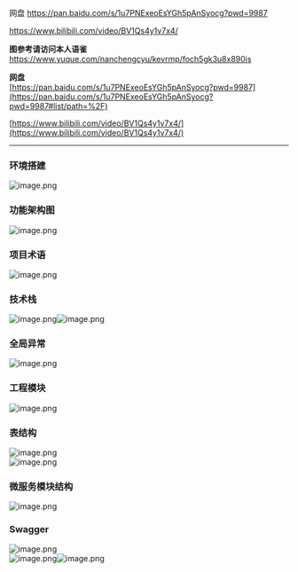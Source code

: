 网盘
https://pan.baidu.com/s/1u7PNExeoEsYGh5pAnSyocg?pwd=9987

https://www.bilibili.com/video/BV1Qs4y1v7x4/

**图参考请访问本人语雀**
https://www.yuque.com/nanchengcyu/kevrmp/foch5gk3u8x890is



**网盘**<br />[https://pan.baidu.com/s/1u7PNExeoEsYGh5pAnSyocg?pwd=9987](https://pan.baidu.com/s/1u7PNExeoEsYGh5pAnSyocg?pwd=9987#list/path=%2F)

[https://www.bilibili.com/video/BV1Qs4y1v7x4/](https://www.bilibili.com/video/BV1Qs4y1v7x4/)

---

<a name="ur8Vv"></a>

### 环境搭建

![image.png](https://cdn.nlark.com/yuque/0/2024/png/38420467/1706283157217-4e942ac2-0abb-40ea-a657-d67c12ac4e8b.png#averageHue=%23bdb3cb&clientId=uc9239c1f-3bbf-4&from=paste&height=636&id=u95efb960&originHeight=795&originWidth=1622&originalType=binary&ratio=1.25&rotation=0&showTitle=false&size=499672&status=done&style=none&taskId=u88380d40-988a-409e-aad8-47f71dce7a2&title=&width=1297.6)
<a name="QmYFq"></a>

### 功能架构图

![image.png](https://cdn.nlark.com/yuque/0/2024/png/38420467/1706283236716-c3ade9fc-1928-45df-9823-0f2831246987.png#averageHue=%23fbe9d0&clientId=uc9239c1f-3bbf-4&from=paste&height=552&id=u57993de8&originHeight=690&originWidth=1419&originalType=binary&ratio=1.25&rotation=0&showTitle=false&size=452426&status=done&style=none&taskId=ud9e5b75e-be49-44a5-a425-d5c0cf506d7&title=&width=1135.2)
<a name="wSn0n"></a>

### 项目术语

![image.png](https://cdn.nlark.com/yuque/0/2024/png/38420467/1706283383386-c14ae24e-d6ec-4ba2-bee8-0d089ec2573f.png#averageHue=%23fbfafa&clientId=uc9239c1f-3bbf-4&from=paste&height=581&id=uc3e3d825&originHeight=726&originWidth=1564&originalType=binary&ratio=1.25&rotation=0&showTitle=false&size=332501&status=done&style=none&taskId=ub2f64e55-e56a-4dcb-98ad-a99ae1d22e1&title=&width=1251.2)

<a name="cJyml"></a>

### 技术栈

![image.png](https://cdn.nlark.com/yuque/0/2024/png/38420467/1706283481368-34e9ddfe-f390-4b2a-a038-77884b54e8e3.png#averageHue=%23f2fcfe&clientId=uc9239c1f-3bbf-4&from=paste&height=672&id=u15dbba70&originHeight=840&originWidth=1665&originalType=binary&ratio=1.25&rotation=0&showTitle=false&size=523575&status=done&style=none&taskId=u6f688126-b187-4d7d-9520-e5213edf5d0&title=&width=1332)![image.png](https://cdn.nlark.com/yuque/0/2024/png/38420467/1706283488812-e3cc38ea-3945-4c3e-8003-38ef92d69b79.png#averageHue=%23f7fdfe&clientId=uc9239c1f-3bbf-4&from=paste&height=681&id=u1fa56946&originHeight=851&originWidth=1627&originalType=binary&ratio=1.25&rotation=0&showTitle=false&size=484777&status=done&style=none&taskId=uf66b6dd0-0b54-4fcd-95c0-7d303d768f2&title=&width=1301.6)

<a name="bMThh"></a>

### 全局异常

![image.png](https://cdn.nlark.com/yuque/0/2024/png/38420467/1706285129559-ef2fc3d6-5e80-497c-8c54-e7e2a8583450.png#averageHue=%23faf7f6&clientId=u67f5a480-cc42-4&from=paste&height=582&id=u68a8c12b&originHeight=727&originWidth=1635&originalType=binary&ratio=1.25&rotation=0&showTitle=false&size=231143&status=done&style=none&taskId=u2034e31b-8467-4558-b472-f1bdefa9865&title=&width=1308)
<a name="Oip8K"></a>

### 工程模块

![image.png](https://cdn.nlark.com/yuque/0/2024/png/38420467/1706285533792-f2d0ef7e-23ed-4f61-8711-849a65d9e4ff.png#averageHue=%23f7f0ef&clientId=u67f5a480-cc42-4&from=paste&height=653&id=ua07b0355&originHeight=816&originWidth=1570&originalType=binary&ratio=1.25&rotation=0&showTitle=false&size=258900&status=done&style=none&taskId=ue771e5d5-9be6-4c4f-a95e-d5de53fccfc&title=&width=1256)

<a name="HRvoX"></a>

### 表结构

![image.png](https://cdn.nlark.com/yuque/0/2024/png/38420467/1706286282578-701e9074-a7f1-49bb-9e59-f77ea4adfe37.png#averageHue=%23d5cec1&clientId=u67f5a480-cc42-4&from=paste&height=589&id=u1d0f4cfa&originHeight=736&originWidth=1381&originalType=binary&ratio=1.25&rotation=0&showTitle=false&size=338275&status=done&style=none&taskId=u27a76a50-37c1-4272-8f71-78b314bf0c8&title=&width=1104.8)<br />![image.png](https://cdn.nlark.com/yuque/0/2024/png/38420467/1706286449865-670f5570-747a-4e2a-9f73-1ca364b4d85d.png#averageHue=%23d6d0c4&clientId=u6ff6c517-75d1-4&from=paste&height=680&id=u81fe6c36&originHeight=850&originWidth=1444&originalType=binary&ratio=1.25&rotation=0&showTitle=false&size=411716&status=done&style=none&taskId=ua83fe0a9-cd61-4350-9bb4-3b1a6ae417e&title=&width=1155.2)


<a name="pAAty"></a>

### 微服务模块结构

![image.png](https://cdn.nlark.com/yuque/0/2024/png/38420467/1706287419603-f7c2a1a6-0784-4d8b-a87e-5256bb388401.png#averageHue=%23fbfafa&clientId=ue3ae05b9-4790-4&from=paste&height=665&id=ua96a8fa3&originHeight=831&originWidth=1589&originalType=binary&ratio=1.25&rotation=0&showTitle=false&size=306579&status=done&style=none&taskId=ud4da29eb-f85e-40d9-b666-24ca894d33f&title=&width=1271.2)

<a name="LpijR"></a>

### Swagger

![image.png](https://cdn.nlark.com/yuque/0/2024/png/38420467/1706288732103-bb54be68-4636-4a1e-b5f2-91603835e956.png#averageHue=%23f6ece8&clientId=uaa9514f6-a6da-4&from=paste&height=664&id=u6d4b5f47&originHeight=830&originWidth=1489&originalType=binary&ratio=1.25&rotation=0&showTitle=false&size=334234&status=done&style=none&taskId=u1cfe3182-d490-4de1-9616-27b54ae1256&title=&width=1191.2)<br />![image.png](https://cdn.nlark.com/yuque/0/2024/png/38420467/1706288769914-fe8109b2-3b71-4b8c-bbd3-9ccc4e29fd63.png#averageHue=%23fdfdfd&clientId=uaa9514f6-a6da-4&from=paste&height=483&id=u0d2c237e&originHeight=604&originWidth=1371&originalType=binary&ratio=1.25&rotation=0&showTitle=false&size=141329&status=done&style=none&taskId=uac477902-09a5-4d8b-a64a-fb73d83266a&title=&width=1096.8)![image.png](https://cdn.nlark.com/yuque/0/2024/png/38420467/1706289082567-6db940ca-0b68-4fa8-a0f3-1f9d9b24d335.png#averageHue=%23fbfbfb&clientId=uaa9514f6-a6da-4&from=paste&height=605&id=u5311c11f&originHeight=756&originWidth=1631&originalType=binary&ratio=1.25&rotation=0&showTitle=false&size=199569&status=done&style=none&taskId=u8116d51a-04fa-42d8-a6a2-a94b8ae6789&title=&width=1304.8)




